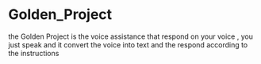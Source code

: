 # Golden_Project
the Golden Project is the voice assistance that respond on your voice , you just speak and it convert the voice into text and the respond according to the instructions
